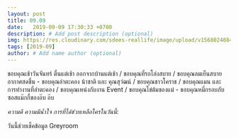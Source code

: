 ```yaml
---
layout: post
title: 09.09
date:   2019-09-09 17:30:33 +0700
description: # Add post description (optional)
img: https://res.cloudinary.com/sdees-reallife/image/upload/v1568024884/IMG_20190909_070101.jpg # Add image post (optional)
tags: [2019-09]
author: # Add name author (optional)
---
```

ขอบคุณเช้าวันจันทร์ ตื่นแต่เช้า ออกจากบ้านแต่เช้า / ขอบคุณที่รถโล่งสบาย / ขอบคุณลมเย็นสบาย อากาศสดชื่น - ขอบคุณลำตะคอง น้าชาติ และ คุณสุวํฒน์ / ขอบคุณชาวโคราช / ขอบคุณแมน และ การทำงานที่ลำตะคอง / ขอบคุณเหน่งกับงาน Event / ขอบคุณไข่ต้มของแม่ - ขอบคุณหมี่กรอบกับซอสแม๊กกี้ของอ๊บ อ๊บ

<i class="fa fa-child" style="color:plum"></i>

*ความดี ความมีน้ำใจ การที่ได้ช่วยเหลือใครในวันนี้*:

วันนี้ช่วยเช็คข้อมูล Greyroom
